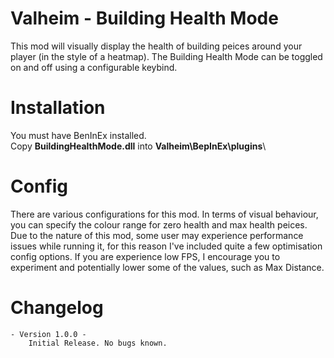 # Valheim - Building Health Mode
This mod will visually display the health of building peices around your player (in the style of a heatmap). 
The Building Health Mode can be toggled on and off using a configurable keybind.

# Installation
You must have BenInEx installed.\
Copy **BuildingHealthMode.dll** into **Valheim\BepInEx\plugins**\

# Config
There are various configurations for this mod. In terms of visual behaviour, you can specify the colour range for zero health and max health peices.
Due to the nature of this mod, some user may experience performance issues while running it, for this reason I've included quite a few optimisation config options.
If you are experience low FPS, I encourage you to experiment and potentially lower some of the values, such as Max Distance.
 
# Changelog
    - Version 1.0.0 -
        Initial Release. No bugs known.
